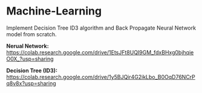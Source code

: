 # Machine-Learning

Implement Decision Tree ID3 algorithm and Back Propagate Neural Network model from scratch.

**Nerual Network:** https://colab.research.google.com/drive/1EtsJFt8UQI9GM_fdxBHxg0bjhqieO0X_?usp=sharing

**Decision Tree (ID3):** https://colab.research.google.com/drive/1y5BJQir4G2ikLbo_B0OqD76NCrPq8v8x?usp=sharing
